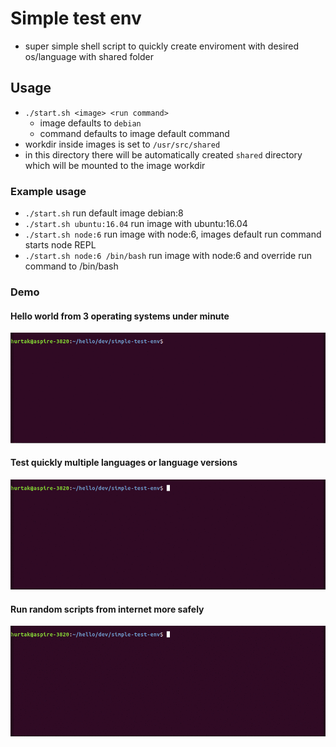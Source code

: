 # Simple test env

- super simple shell script to quickly create enviroment with desired os/language with shared folder

## Usage

- `./start.sh <image> <run command>`
    - image defaults to `debian`
    - command defaults to image default command
- workdir inside images is set to `/usr/src/shared`
- in this directory there will be automatically created `shared` directory which will be mounted to the image workdir

### Example usage

- `./start.sh` run default image debian:8
- `./start.sh ubuntu:16.04` run image with ubuntu:16.04
- `./start.sh node:6` run image with node:6, images default run command starts node REPL
- `./start.sh node:6 /bin/bash` run image with node:6 and override run command to /bin/bash

### Demo

#### Hello world from 3 operating systems under minute

![hello worls example from across operationg systems](gif/hello.gif)

#### Test quickly multiple languages or language versions

![multiple languages](gif/languages.gif)

#### Run random scripts from internet more safely

![run dangerous scripts safely](gif/dangerous.gif)
